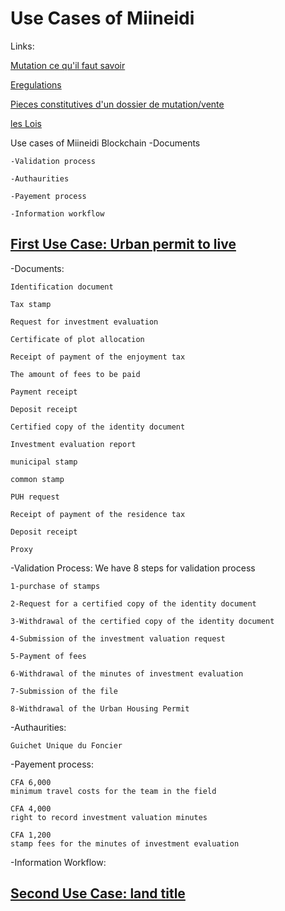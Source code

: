 # Use Cases of Miineidi

Links:

[Mutation ce qu'il faut savoir](https://www.burkina24.com/2016/01/21/droits-de-mutations-des-terrains-dhabitation-ce-quil-faut-savoir/)

[Eregulations](https://burkinafaso.eregulations.org)

[Pieces constitutives d'un dossier de mutation/vente](http://infosfiscalesbf.over-blog.com/2016/03/pieces-constitutives-d-un-dossier-de-mutation-vente.html)

[les Lois](http://extwprlegs1.fao.org/docs/pdf/bkf139639.pdf)

Use cases of Miineidi Blockchain
    -Documents

    -Validation process

    -Authaurities

    -Payement process

    -Information workflow

## [First Use Case: Urban permit to live](https://burkinafaso.eregulations.org/procedure/82/27?l=fr)

-Documents:

    Identification document

    Tax stamp

    Request for investment evaluation

    Certificate of plot allocation

    Receipt of payment of the enjoyment tax
    
    The amount of fees to be paid

    Payment receipt

    Deposit receipt

    Certified copy of the identity document

    Investment evaluation report

    municipal stamp

    common stamp

    PUH request

    Receipt of payment of the residence tax

    Deposit receipt

    Proxy

-Validation Process:
We have 8 steps for validation process

    1-purchase of stamps

    2-Request for a certified copy of the identity document

    3-Withdrawal of the certified copy of the identity document

    4-Submission of the investment valuation request

    5-Payment of fees

    6-Withdrawal of the minutes of investment evaluation

    7-Submission of the file

    8-Withdrawal of the Urban Housing Permit

-Authaurities:

    Guichet Unique du Foncier

-Payement process:

    CFA 6,000
    minimum travel costs for the team in the field

    CFA 4,000
    right to record investment valuation minutes

    CFA 1,200
    stamp fees for the minutes of investment evaluation

-Information Workflow:

## [Second Use Case: land title](https://burkinafaso.eregulations.org/procedure/83/25?l=fr)
